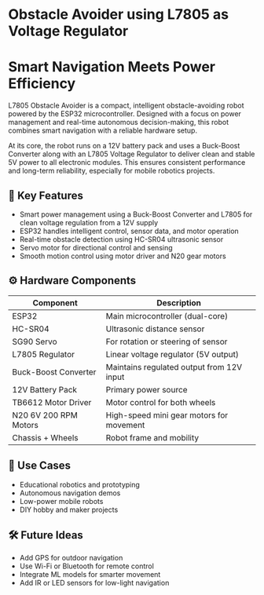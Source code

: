 
# Obstacle Avoider using L7805 as Voltage Regulator

# Smart Navigation Meets Power Efficiency

L7805 Obstacle Avoider is a compact, intelligent obstacle-avoiding robot powered by the ESP32 microcontroller. Designed with a focus on power management and real-time autonomous decision-making, this robot combines smart navigation with a reliable hardware setup.

At its core, the robot runs on a 12V battery pack and uses a Buck-Boost Converter along with an L7805 Voltage Regulator to deliver clean and stable 5V power to all electronic modules. This ensures consistent performance and long-term reliability, especially for mobile robotics projects.



## 🔧 Key Features

* Smart power management using a Buck-Boost Converter and L7805 for clean voltage regulation from a 12V supply
* ESP32 handles intelligent control, sensor data, and motor operation
* Real-time obstacle detection using HC-SR04 ultrasonic sensor
* Servo motor for directional control and sensing
* Smooth motion control using motor driver and N20 gear motors



## ⚙️ Hardware Components

| Component             | Description                               |
| --------------------- | ----------------------------------------- |
| ESP32                 | Main microcontroller (dual-core)          |
| HC-SR04               | Ultrasonic distance sensor                |
| SG90 Servo            | For rotation or steering of sensor        |
| L7805 Regulator       | Linear voltage regulator (5V output)      |
| Buck-Boost Converter  | Maintains regulated output from 12V input |
| 12V Battery Pack      | Primary power source                      |
| TB6612 Motor Driver   | Motor control for both wheels             |
| N20 6V 200 RPM Motors | High-speed mini gear motors for movement  |
| Chassis + Wheels      | Robot frame and mobility                  |



## 🧪 Use Cases

* Educational robotics and prototyping
* Autonomous navigation demos
* Low-power mobile robots
* DIY hobby and maker projects



## 🛠 Future Ideas

* Add GPS for outdoor navigation
* Use Wi-Fi or Bluetooth for remote control
* Integrate ML models for smarter movement
* Add IR or LED sensors for low-light navigation

